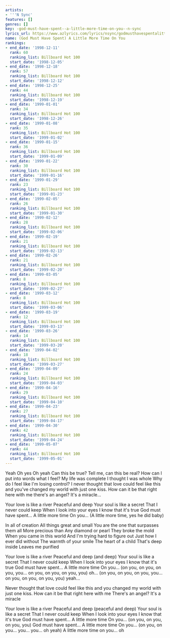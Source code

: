 ```yaml
---
artists:
- '''N Sync'
features: []
genres: []
key: -god-must-have-spent--a-little-more-time-on-you--n-sync
lyrics_url: https://www.azlyrics.com/lyrics/nsync/godmusthavespentalittlemoretimeonyou.html
name: (God Must Have Spent) A Little More Time On You
rankings:
- end_date: '1998-12-11'
  rank: 60
  ranking_list: Billboard Hot 100
  start_date: '1998-12-05'
- end_date: '1998-12-18'
  rank: 57
  ranking_list: Billboard Hot 100
  start_date: '1998-12-12'
- end_date: '1998-12-25'
  rank: 44
  ranking_list: Billboard Hot 100
  start_date: '1998-12-19'
- end_date: '1999-01-01'
  rank: 34
  ranking_list: Billboard Hot 100
  start_date: '1998-12-26'
- end_date: '1999-01-08'
  rank: 35
  ranking_list: Billboard Hot 100
  start_date: '1999-01-02'
- end_date: '1999-01-15'
  rank: 36
  ranking_list: Billboard Hot 100
  start_date: '1999-01-09'
- end_date: '1999-01-22'
  rank: 30
  ranking_list: Billboard Hot 100
  start_date: '1999-01-16'
- end_date: '1999-01-29'
  rank: 23
  ranking_list: Billboard Hot 100
  start_date: '1999-01-23'
- end_date: '1999-02-05'
  rank: 26
  ranking_list: Billboard Hot 100
  start_date: '1999-01-30'
- end_date: '1999-02-12'
  rank: 28
  ranking_list: Billboard Hot 100
  start_date: '1999-02-06'
- end_date: '1999-02-19'
  rank: 21
  ranking_list: Billboard Hot 100
  start_date: '1999-02-13'
- end_date: '1999-02-26'
  rank: 21
  ranking_list: Billboard Hot 100
  start_date: '1999-02-20'
- end_date: '1999-03-05'
  rank: 8
  ranking_list: Billboard Hot 100
  start_date: '1999-02-27'
- end_date: '1999-03-12'
  rank: 8
  ranking_list: Billboard Hot 100
  start_date: '1999-03-06'
- end_date: '1999-03-19'
  rank: 12
  ranking_list: Billboard Hot 100
  start_date: '1999-03-13'
- end_date: '1999-03-26'
  rank: 14
  ranking_list: Billboard Hot 100
  start_date: '1999-03-20'
- end_date: '1999-04-02'
  rank: 18
  ranking_list: Billboard Hot 100
  start_date: '1999-03-27'
- end_date: '1999-04-09'
  rank: 24
  ranking_list: Billboard Hot 100
  start_date: '1999-04-03'
- end_date: '1999-04-16'
  rank: 29
  ranking_list: Billboard Hot 100
  start_date: '1999-04-10'
- end_date: '1999-04-23'
  rank: 27
  ranking_list: Billboard Hot 100
  start_date: '1999-04-17'
- end_date: '1999-04-30'
  rank: 42
  ranking_list: Billboard Hot 100
  start_date: '1999-04-24'
- end_date: '1999-05-07'
  rank: 44
  ranking_list: Billboard Hot 100
  start_date: '1999-05-01'
---
```


Yeah
Oh yes
Oh yeah
Can this be true?
Tell me, can this be real?
How can I put into words what I feel?
My life was complete
I thought I was whole
Why do I feel like I'm losing control?
I never thought that love could feel like this
and you've changed my world with just one kiss.
How can it be that right here with me
there's an angel?
It's a miracle...

Your love is like a river
Peaceful and deep
Your soul is like a secret
That I never could keep
When I look into your eyes
I know that it's true
God must have spent...
A little more time
On you...
(A little more time, yes he did baby)

In all of creation
All things great and small
You are the one that surpasses them all
More precious than
Any diamond or pearl
They broke the mold
When you came in this world
And I'm trying hard to figure out
Just how I ever did without
The warmth of your smile
The heart of a child
That's deep inside
Leaves me purified

Your love is like a river
Peaceful and deep (and deep)
Your soul is like a secret
That I never could keep
When I look into your eyes
I know that it's true
God must have spent...
A little more time
On you...
(on you, on you, on you, you... on you, on you, on you, you) oh...
(on you, on you, on you, you... on you, on you, on you, you) yeah...

Never thought that love could feel like this
and you changed my world with just one kiss.
How can it be that right here with me
There's an angel?
It's a miracle

Your love is like a river
Peaceful and deep (peaceful and deep)
Your soul is like a secret
That I never could keep
When I look into your eyes
I know that it's true
God must have spent...
A little more time
On you... (on you, on you, on you, you)
God must have spent...
A little more time
On you... (on you, on you... you... you... oh yeah)
A little more time
on you... oh




